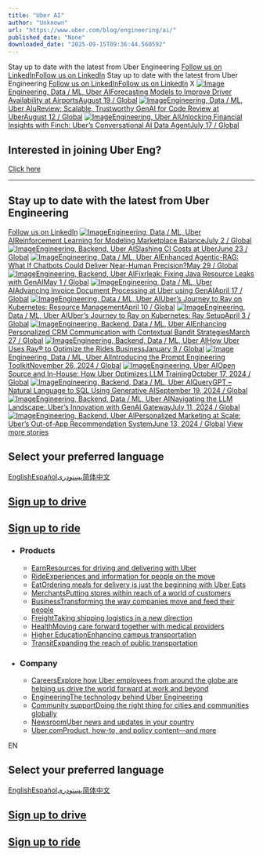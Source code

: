 ```yaml
---
title: "Uber AI"
author: "Unknown"
url: "https://www.uber.com/blog/engineering/ai/"
published_date: "None"
downloaded_date: "2025-09-15T09:36:44.560592"
---
```


Stay up to date with the latest from Uber Engineering
[Follow us on LinkedIn](https://p.uber.com/eng-linkedin-banner)[Follow us on LinkedIn](https://p.uber.com/eng-linkedin-banner)
Stay up to date with the latest from Uber Engineering
[Follow us on LinkedIn](https://p.uber.com/eng-linkedin-banner)[Follow us on LinkedIn](https://p.uber.com/eng-linkedin-banner)
X
[![Image](https://blog.uber-cdn.com/cdn-cgi/image/width=2160,quality=80,onerror=redirect,format=auto/wp-content/uploads/2025/08/46787392371c64b83f4k-17555569116512-1024x768.jpg)Engineering, Data / ML, Uber AIForecasting Models to Improve Driver Availability at AirportsAugust 19 / Global](/blog/forecasting-models-to-improve-availability-at-airports/)
[![Image](https://blog.uber-cdn.com/cdn-cgi/image/width=2160,quality=80,onerror=redirect,format=auto/wp-content/uploads/2025/08/figure-header-option3-17549520285216-1024x494.png)Engineering, Data / ML, Uber AIuReview: Scalable, Trustworthy GenAI for Code Review at UberAugust 12 / Global](/blog/ureview/)
[![Image](https://blog.uber-cdn.com/cdn-cgi/image/width=2160,quality=80,onerror=redirect,format=auto/wp-content/uploads/2025/07/29486852321114e7a132o-17527100487267-scaled.jpg)Engineering, Uber AIUnlocking Financial Insights with Finch: Uber’s Conversational AI Data AgentJuly 17 / Global](/blog/unlocking-financial-insights-with-finch/)
## Interested in joining Uber Eng?
[Click here](https://www.uber.com/us/en/careers/list/?department=Engineering)
* * *
## Stay up to date with the latest from Uber Engineering
[Follow us on LinkedIn](https://p.uber.com/eng-linkedin-banner)
[![Image](https://blog.uber-cdn.com/cdn-cgi/image/width=2160,quality=80,onerror=redirect,format=auto/wp-content/uploads/2025/07/cover-17514078235579-1024x683.jpg)Engineering, Data / ML, Uber AIReinforcement Learning for Modeling Marketplace BalanceJuly 2 / Global](/blog/reinforcement-learning-for-modeling-marketplace-balance/)
[![Image](https://blog.uber-cdn.com/cdn-cgi/image/width=2160,quality=80,onerror=redirect,format=auto/wp-content/uploads/2025/06/blogcover-17507196944018-1024x604.jpg)Engineering, Backend, Uber AISlashing CI Costs at UberJune 23 / Global](/blog/slashing-ci-costs-at-uber/)
[![Image](https://blog.uber-cdn.com/cdn-cgi/image/width=2160,quality=80,onerror=redirect,format=auto/wp-content/uploads/2025/05/cover-17484716129443-1024x683.jpg)Engineering, Data / ML, Uber AIEnhanced Agentic-RAG: What If Chatbots Could Deliver Near-Human Precision?May 29 / Global](/blog/enhanced-agentic-rag/)
[![Image](https://blog.uber-cdn.com/cdn-cgi/image/width=2160,quality=80,onerror=redirect,format=auto/wp-content/uploads/2025/04/newcover-17460410723873-1024x497.jpg)Engineering, Backend, Uber AIFixrleak: Fixing Java Resource Leaks with GenAIMay 1 / Global](/blog/fixrleak-fixing-java-resource-leaks-with-genai/)
[![Image](https://blog.uber-cdn.com/cdn-cgi/image/width=2160,quality=80,onerror=redirect,format=auto/wp-content/uploads/2025/04/01-cover-image-17448387506486.png)Engineering, Data / ML, Uber AIAdvancing Invoice Document Processing at Uber using GenAIApril 17 / Global](/blog/advancing-invoice-document-processing-using-genai/)
[![Image](https://blog.uber-cdn.com/cdn-cgi/image/width=2160,quality=80,onerror=redirect,format=auto/wp-content/uploads/2025/04/part2-17442386436676-1024x683.jpg)Engineering, Data / ML, Uber AIUber’s Journey to Ray on Kubernetes: Resource ManagementApril 10 / Global](/blog/ubers-journey-to-ray-on-kubernetes-resource-management/)
[![Image](https://blog.uber-cdn.com/cdn-cgi/image/width=2160,quality=80,onerror=redirect,format=auto/wp-content/uploads/2025/04/ai-technology-brain-background-digital-transformation-concept-17436212664293-1024x683.jpg)Engineering, Data / ML, Uber AIUber’s Journey to Ray on Kubernetes: Ray SetupApril 3 / Global](/blog/ubers-journey-to-ray-on-kubernetes-ray-setup/)
[![Image](https://blog.uber-cdn.com/cdn-cgi/image/width=2160,quality=80,onerror=redirect,format=auto/wp-content/uploads/2025/03/coverphoto-17430241049443-1024x576.jpeg)Engineering, Backend, Data / ML, Uber AIEnhancing Personalized CRM Communication with Contextual Bandit StrategiesMarch 27 / Global](/blog/enhancing-personalized-crm/)
[![Image](https://blog.uber-cdn.com/cdn-cgi/image/width=2160,quality=80,onerror=redirect,format=auto/wp-content/uploads/2025/01/cover-photo-fast-train-by-sander-van-der-wel-17363115198501-1024x683.jpg)Engineering, Backend, Data / ML, Uber AIHow Uber Uses Ray® to Optimize the Rides BusinessJanuary 9 / Global](/blog/how-uber-uses-ray-to-optimize-the-rides-business/)
[![Image](https://blog.uber-cdn.com/cdn-cgi/image/width=2160,quality=80,onerror=redirect,format=auto/wp-content/uploads/2024/11/cover-image-17325752598991-1024x819.jpg)Engineering, Data / ML, Uber AIIntroducing the Prompt Engineering ToolkitNovember 26, 2024 / Global](/blog/introducing-the-prompt-engineering-toolkit/)
[![Image](https://blog.uber-cdn.com/cdn-cgi/image/width=2160,quality=80,onerror=redirect,format=auto/wp-content/uploads/2024/10/head-image-17310452085533-1024x465.png)Engineering, Uber AIOpen Source and In-House: How Uber Optimizes LLM TrainingOctober 17, 2024 / Global](/blog/open-source-and-in-house-how-uber-optimizes-llm-training/)
[![Image](https://blog.uber-cdn.com/cdn-cgi/image/width=2160,quality=80,onerror=redirect,format=auto/wp-content/uploads/2024/09/cover-photo-1-2-17265874295011-1024x583.jpeg)Engineering, Backend, Data / ML, Uber AIQueryGPT – Natural Language to SQL Using Generative AISeptember 19, 2024 / Global](/blog/query-gpt/)
[![Image](https://blog.uber-cdn.com/cdn-cgi/image/width=2160,quality=80,onerror=redirect,format=auto/wp-content/uploads/2024/07/30188200627_9d2024cd50_k-1024x819.jpg)Engineering, Backend, Data / ML, Uber AINavigating the LLM Landscape: Uber’s Innovation with GenAI GatewayJuly 11, 2024 / Global](/blog/genai-gateway/)
[![Image](https://blog.uber-cdn.com/cdn-cgi/image/width=2160,quality=80,onerror=redirect,format=auto/wp-content/uploads/2024/06/P13N_banner.webp)Engineering, Backend, Uber AIPersonalized Marketing at Scale: Uber’s Out-of-App Recommendation SystemJune 13, 2024 / Global](/blog/personalized-marketing-at-scale/)
[View more stories](/blog/engineering/ai/page/2/)
## Select your preferred language
[English](/blog/engineering/ai/)[Español](/es-US/blog/engineering/ai/)[پښتو](/ps-US/blog/engineering/ai/)[دری](/fa-US/blog/engineering/ai/)[简体中文](/zh-US/blog/engineering/ai/)
## [Sign up to drive](https://www.uber.com/signup/drive)
## [Sign up to ride](https://get.uber.com/sign-up)
  * ### Products
    * [EarnResources for driving and delivering with Uber](/blog/earn/)
    * [RideExperiences and information for people on the move](/blog/ride/)
    * [EatOrdering meals for delivery is just the beginning with Uber Eats](/blog/eat/)
    * [MerchantsPutting stores within reach of a world of customers](/blog/merchants/)
    * [BusinessTransforming the way companies move and feed their people](/blog/business/)
    * [FreightTaking shipping logistics in a new direction](/blog/freight/)
    * [HealthMoving care forward together with medical providers](/blog/health/)
    * [Higher EducationEnhancing campus transportation](/blog/higher-education/)
    * [TransitExpanding the reach of public transportation](/blog/transit/)
  * ### Company
    * [CareersExplore how Uber employees from around the globe are helping us drive the world forward at work and beyond](/blog/careers/)
    * [EngineeringThe technology behind Uber Engineering](/blog/engineering/)
    * [Community supportDoing the right thing for cities and communities globally](/blog/community-support/)
    * [NewsroomUber news and updates in your country](https://uber.com/newsroom)
    * [Uber.comProduct, how-to, and policy content—and more](https://uber.com)

EN
## Select your preferred language
[English](/blog/engineering/ai/)[Español](/es-US/blog/engineering/ai/)[پښتو](/ps-US/blog/engineering/ai/)[دری](/fa-US/blog/engineering/ai/)[简体中文](/zh-US/blog/engineering/ai/)
## [Sign up to drive](https://www.uber.com/signup/drive)
## [Sign up to ride](https://get.uber.com/sign-up)
